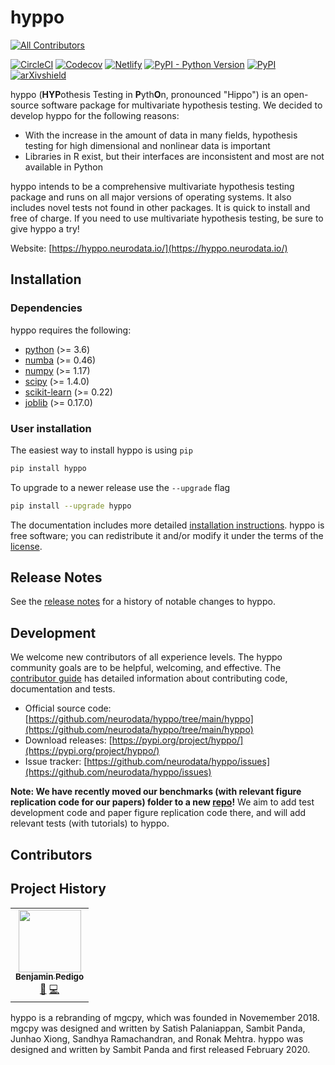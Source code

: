 # hyppo
<!-- ALL-CONTRIBUTORS-BADGE:START - Do not remove or modify this section -->
[![All Contributors](https://img.shields.io/badge/all_contributors-1-orange.svg?style=flat-square)](#contributors-)
<!-- ALL-CONTRIBUTORS-BADGE:END -->

[![CircleCI](https://img.shields.io/circleci/build/github/neurodata/hyppo/main?style=flat)](https://app.circleci.com/pipelines/github/neurodata/hyppo?branch=main)
[![Codecov](https://img.shields.io/codecov/c/github/neurodata/hyppo?style=flat)](https://codecov.io/gh/neurodata/hyppo)
[![Netlify](https://img.shields.io/netlify/e5242ebd-631e-4330-b43e-85e428dac66a?style=flat)](https://app.netlify.com/sites/hyppo/deploys)
[![PyPI - Python Version](https://img.shields.io/pypi/pyversions/hyppo?style=flat)](https://pypi.org/project/hyppo/)
[![PyPI](https://img.shields.io/pypi/v/hyppo?style=flat)](https://pypi.org/project/hyppo/)
[![arXivshield](https://img.shields.io/badge/arXiv-1907.02088-red.svg?style=flat)](https://arxiv.org/abs/1907.02088)

hyppo (**HYP**othesis Testing in **P**yth**O**n, pronounced "Hippo") is an open-source software package for multivariate hypothesis testing. We decided to develop hyppo for the following reasons:

* With the increase in the amount of data in many fields, hypothesis testing for high dimensional and nonlinear data is important
* Libraries in R exist, but their interfaces are inconsistent and most are not available in Python

hyppo intends to be a comprehensive multivariate hypothesis testing package and runs on all major versions of operating systems. It also includes novel tests not found in other packages. It is quick to install and free of charge. If you need to use multivariate hypothesis testing, be sure to give hyppo a try!

Website: [https://hyppo.neurodata.io/](https://hyppo.neurodata.io/)

## Installation

### Dependencies

hyppo requires the following:

* [python](https://www.python.org/) (>= 3.6)
* [numba](https://numba.pydata.org/) (>= 0.46)
* [numpy](https://numpy.org/)  (>= 1.17)
* [scipy](https://docs.scipy.org/doc/scipy/reference/) (>= 1.4.0)
* [scikit-learn](https://scikit-learn.org/stable/) (>= 0.22)
* [joblib](https://joblib.readthedocs.io/en/latest/) (>= 0.17.0)

### User installation

The easiest way to install hyppo is using `pip`

```sh
pip install hyppo
```

To upgrade to a newer release use the `--upgrade` flag

```sh
pip install --upgrade hyppo
```

The documentation includes more detailed [installation instructions](https://hyppo.neurodata.io/get_start/install.html).
hyppo is free software; you can redistribute it and/or modify it under the
terms of the [license](https://hyppo.neurodata.io/development/license.html).

## Release Notes

See the [release notes](https://hyppo.neurodata.io/changelog/index.html)
for a history of notable changes to hyppo.

## Development

We welcome new contributors of all experience levels. The hyppo
community goals are to be helpful, welcoming, and effective. The
[contributor guide](https://hyppo.neurodata.io/development/contributing.html)
has detailed information about contributing code, documentation and tests.

* Official source code: [https://github.com/neurodata/hyppo/tree/main/hyppo](https://github.com/neurodata/hyppo/tree/main/hyppo)
* Download releases: [https://pypi.org/project/hyppo/](https://pypi.org/project/hyppo/)
* Issue tracker: [https://github.com/neurodata/hyppo/issues](https://github.com/neurodata/hyppo/issues)

**Note: We have recently moved our benchmarks (with relevant figure replication code for our papers) folder to a new [repo](https://github.com/neurodata/hyppo-papers)!** We aim to add test development code and paper figure replication code there, and will add relevant tests (with tutorials) to hyppo.

## Contributors

## Project History
<!-- ALL-CONTRIBUTORS-LIST:START - Do not remove or modify this section -->
<!-- prettier-ignore-start -->
<!-- markdownlint-disable -->
<table>
  <tr>
    <td align="center"><a href="https://bdpedigo.github.io/"><img src="https://avatars.githubusercontent.com/u/25714207?v=4?s=100" width="100px;" alt=""/><br /><sub><b>Benjamin Pedigo</b></sub></a><br /><a href="https://github.com/neurodata/hyppo/issues?q=author%3Abdpedigo" title="Bug reports">🐛</a> <a href="https://github.com/neurodata/hyppo/commits?author=bdpedigo" title="Code">💻</a></td>
  </tr>
</table>

<!-- markdownlint-restore -->
<!-- prettier-ignore-end -->

<!-- ALL-CONTRIBUTORS-LIST:END -->

hyppo is a rebranding of mgcpy, which was founded in Novemember 2018.
mgcpy was designed and written by Satish Palaniappan, Sambit
Panda, Junhao Xiong, Sandhya Ramachandran, and Ronak Mehtra. hyppo
was designed and written by Sambit Panda and first released February 2020.
